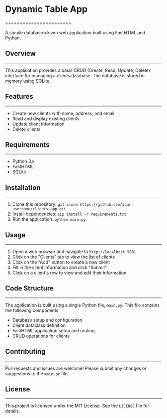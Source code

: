 # Dynamic Table App
=======================

A simple database-driven web application built using FastHTML and Python.

## Overview
-----------

This application provides a basic CRUD (Create, Read, Update, Delete) interface for managing a clients database. The database is stored in memory using SQLite.

## Features
------------

* Create new clients with name, address, and email
* Read and display existing clients
* Update client information
* Delete clients

## Requirements
---------------

* Python 3.x
* FastHTML
* SQLite

## Installation
------------

1. Clone this repository: `git clone https://github.com/your-username/clients-app.git`
2. Install dependencies: `pip install -r requirements.txt`
3. Run the application: `python main.py`

## Usage
-----

1. Open a web browser and navigate to `http://localhost:5001`
2. Click on the "Clients" tab to view the list of clients
3. Click on the "Add" button to create a new client
4. Fill in the client information and click "Submit"
5. Click on a client's row to view and edit their information

## Code Structure
----------------

The application is built using a single Python file, `main.py`. This file contains the following components:

* Database setup and configuration
* Client dataclass definition
* FastHTML application setup and routing
* CRUD operations for clients

## Contributing
------------

Pull requests and issues are welcome! Please submit any changes or suggestions to the `main.py` file.

## License
-------

This project is licensed under the MIT License. See the `LICENSE` file for details.
